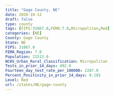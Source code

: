 ```yaml
---
title: "Gage County, NE"
date: 2020-10-12
draft: false
type: county
tags: [FIPS:31067.0,FEMA:7.0,Micropolitan,Red]
categories: [NE]
County: Gage County
State: NE
FIPS: 31067.0
FEMA_Region: 7.0
Population: 21513.0
NCHS_Urban_Rural_Classification: Micropolitan
Tests_in_prior_14_days: 492.0
Fourteen_day_test_rate_per_100000: 2287.0
Percent_Positivity_in_prior_14_days: 0.183
Level: Red
url: /states/NE/gage-county
---
```



